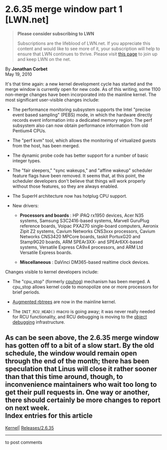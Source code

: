 # 2.6.35 merge window part 1 [LWN.net]

> **Please consider subscribing to LWN**
> 
> Subscriptions are the lifeblood of LWN.net. If you appreciate this content and would like to see more of it, your subscription will help to ensure that LWN continues to thrive. Please visit [this page](/Promo/nst-nag1/subscribe) to join up and keep LWN on the net. 

By **Jonathan Corbet**  
May 19, 2010 

It's that time again: a new kernel development cycle has started and the merge window is currently open for new code. As of this writing, some 1100 non-merge changes have been incorporated into the mainline kernel. The most significant user-visible changes include: 

  * The performance monitoring subsystem supports the Intel "precise event based sampling" (PEBS) mode, in which the hardware directly records event information into a dedicated memory region. The perf subsystem also can now obtain performance information from old Pentium4 CPUs. 

  * The "perf kvm" tool, which allows the monitoring of virtualized guests from the host, has been merged. 

  * The dynamic probe code has better support for a number of basic integer types. 

  * The "fair sleepers," "sync wakeups," and "affine wakeup" scheduler feature flags have been removed. It seems that, at this point, the scheduler developers don't believe that things will work properly without those features, so they are always enabled. 

  * The SuperH architecture now has hotplug CPU support. 

  * New drivers: 

    * **Processors and boards** : HP iPAQ rx1950 devices, Acer N35 systems, Samsung S3C2416-based systems, Marvell GuruPlug reference boards, Voipac PXA270 single-board computers, Aeronix Zipit Z2 systems, Cavium Networks CNS3xxx processors, Cavium Networks CNS3420 MPCore boards, taskit PortuxG20 and Stamp9G20 boards, ARM SPEAr3XX- and SPEAr6XX-based systems, Versatile Express CA9x4 processors, and ARM Ltd Versatile Express boards. 

    * **Miscellaneous** : DaVinci DM365-based realtime clock devices. 




Changes visible to kernel developers include: 

  * The "cpu_stop" (formerly [cpuhog](http://lwn.net/Articles/378859/)) mechanism has been merged. A cpu_stop allows kernel code to monopolize one or more processors for brief periods. 

  * [Augmented rbtrees](/Articles/388118/) are now in the mainline kernel. 

  * The `INIT_RCU_HEAD()` macro is going away; it was never really needed for RCU functionality, and RCU debugging is moving to the [object debugging](http://lwn.net/Articles/271614/) infrastructure. 




As can be seen above, the 2.6.35 merge window has gotten off to a bit of a slow start. By the old schedule, the window would remain open through the end of the month; there has been speculation that Linus will close it rather sooner than that this time around, though, to inconvenience maintainers who wait too long to get their pull requests in. One way or another, there should certainly be more changes to report on next week.  
Index entries for this article  
---  
[Kernel](/Kernel/Index)| [Releases/2.6.35](/Kernel/Index#Releases-2.6.35)  
  


* * *

to post comments 
